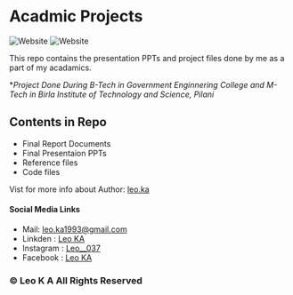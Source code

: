 # Acadmic Projects

<img alt="Website" src="https://img.shields.io/badge/owner-leoka-blue"> <img alt="Website" src="https://img.shields.io/badge/purpose-Acadmic Projects And Seminars-red">

This repo contains the presentation PPTs and project files done by me as a part of my acadamics.

**Project Done During B-Tech in Government Enginnering College and M-Tech in Birla Institute of Technology and Science, Pilani*

## Contents in Repo
- Final Report Documents
- Final Presentaion PPTs
- Reference files
- Code files

Vist for more info about Author: [leo.ka](https://leoka1993.wixsite.com/leoka)

#### Social Media Links
- Mail: leo.ka1993@gmail.com
- Linkden : [Leo KA](http://linkedin.com/in/leoka037)
- Instagram : [Leo__037](https://instagram.com/leo____037)
- Facebook : [Leo KA](http://www.facebook.com/LEO.K.A.037)

### © Leo K A All Rights Reserved
